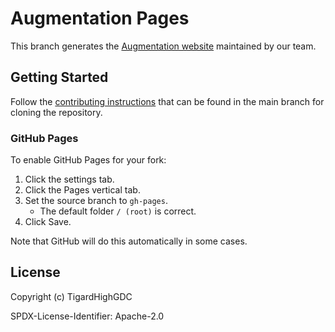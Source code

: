 # Augmentation Pages

This branch generates the [Augmentation website](https://TigardHighGDC.github.io/Augmentation/) maintained by our team.

## Getting Started

Follow the [contributing instructions](https://github.com/TigardHighGDC/FlappyBird/blob/main/CONTRIBUTING.md) that
can be found in the main branch for cloning the repository.

### GitHub Pages

To enable GitHub Pages for your fork:

1. Click the settings tab.
2. Click the Pages vertical tab.
3. Set the source branch to `gh-pages`.
   - The default folder `/ (root)` is correct.
4. Click Save.

Note that GitHub will do this automatically in some cases.

## License

Copyright (c) TigardHighGDC

SPDX-License-Identifier: Apache-2.0
